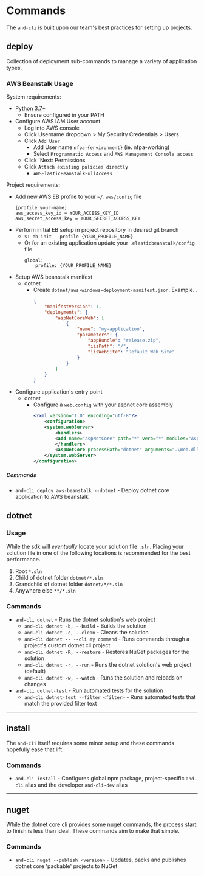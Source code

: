 # Commands

The `and-cli` is built upon our team's best practices for setting up projects.

## deploy

Collection of deployment sub-commands to manage a variety of application types.

### AWS Beanstalk Usage

System requirements:
- [Python 3.7+](https://www.python.org/ftp/python/3.7.4/python-3.7.4-amd64.exe)
    - Ensure configured in your PATH
- Configure AWS IAM User account
    - Log into AWS console
    - Click Username dropdown > My Security Credentials > Users
    - Click `Add User`
        - Add User name `nfpa-{environment}` (ie. nfpa-working)
        - Select `Programmatic Access` and `AWS Management Console access`
    - Click `Next: Permissions
    - Click `Attach existing policies directly`
        - `AWSElasticBeanstalkFullAccess`

Project requirements:
- Add new AWS EB profile to your `~/.aws/config` file
    ```
    [profile your-name]
    aws_access_key_id = YOUR_ACCESS_KEY_ID
    aws_secret_access_key = YOUR_SECRET_ACCESS_KEY
    ```
- Perform initial EB setup in project repository in desired git branch
    - `$: eb init --profile {YOUR_PROFILE_NAME}`
    - Or for an existing application update your `.elasticbeanstalk/config` file
        ```
        global:
            profile: {YOUR_PROFILE_NAME}
        ```
- Setup AWS beanstalk manifest
    - dotnet
        - Create `dotnet/aws-windows-deployment-manifest.json`. Example...
            ```json
            {
                "manifestVersion": 1,
                "deployments": {
                    "aspNetCoreWeb": [
                        {
                            "name": "my-application",
                            "parameters": {
                                "appBundle": "release.zip",
                                "iisPath": "/",
                                "iisWebSite": "Default Web Site"
                            }
                        }
                    ]
                }
            }
            ```
- Configure application's entry point
    - dotnet
       - Configure a `web.config` with your aspnet core assembly
            ```xml
            <?xml version="1.0" encoding="utf-8"?>
                <configuration>
                <system.webServer>
                    <handlers>
                    <add name="aspNetCore" path="*" verb="*" modules="AspNetCoreModule" resourceType="Unspecified" />
                    </handlers>
                    <aspNetCore processPath="dotnet" arguments=".\Web.dll" stdoutLogEnabled="false" stdoutLogFile=".\logs\stdout" forwardWindowsAuthToken="false" />
                </system.webServer>
            </configuration>
            ```

##### Commands
* `and-cli deploy aws-beanstalk --dotnet` - Deploy dotnet core application to AWS beanstalk


## dotnet

### Usage

While the sdk will _eventually_ locate your solution file `.sln`. Placing your solution file in one of the following locations is recommended for the
best performance.

1. Root `*.sln`
2. Child of dotnet folder `dotnet/*.sln`
3. Grandchild of dotnet folder `dotnet/*/*.sln`
4. Anywhere else `**/*.sln`

### Commands

* `and-cli dotnet` - Runs the dotnet solution's web project
    * `and-cli dotnet -b, --build` - Builds the solution
    * `and-cli dotnet -c, --clean` - Cleans the solution
    * `and-cli dotnet -- --cli my command` - Runs commands through a project's custom dotnet cli project
    * `and-cli dotnet -R, --restore` - Restores NuGet packages for the solution
    * `and-cli dotnet -r, --run` - Runs the dotnet solution's web project (default)
    * `and-cli dotnet -w, --watch` - Runs the solution and reloads on changes
* `and-cli dotnet-test` - Run automated tests for the solution
    * `and-cli dotnet-test --filter <filter>` - Runs automated tests that match the provided filter text

---

## install

The `and-cli` itself requires some minor setup and these commands hopefully ease that lift.

### Commands

* `and-cli install` - Configures global npm package, project-specific `and-cli` alias and the developer `and-cli-dev` alias

---

## nuget

While the dotnet core cli provides some nuget commands, the process start to finish is less than ideal. These commands aim to make that simple.

### Commands

* `and-cli nuget --publish <version>` - Updates, packs and publishes dotnet core 'packable' projects to NuGet
